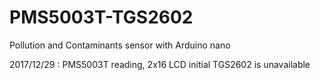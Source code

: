 # PMS5003T-TGS2602
Pollution and Contaminants sensor with Arduino nano

2017/12/29 : PMS5003T reading, 2x16 LCD initial
TGS2602 is unavailable

